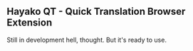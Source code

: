 Hayako QT - Quick Translation Browser Extension
------------------------------------------------------------------------------------------------
Still in development hell, thought. But it's ready to use.
